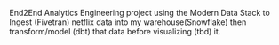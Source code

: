 

End2End Analytics Engineering project using the Modern Data Stack to Ingest (Fivetran) netflix data into my warehouse(Snowflake) then transform/model (dbt) that data before visualizing (tbd) it.